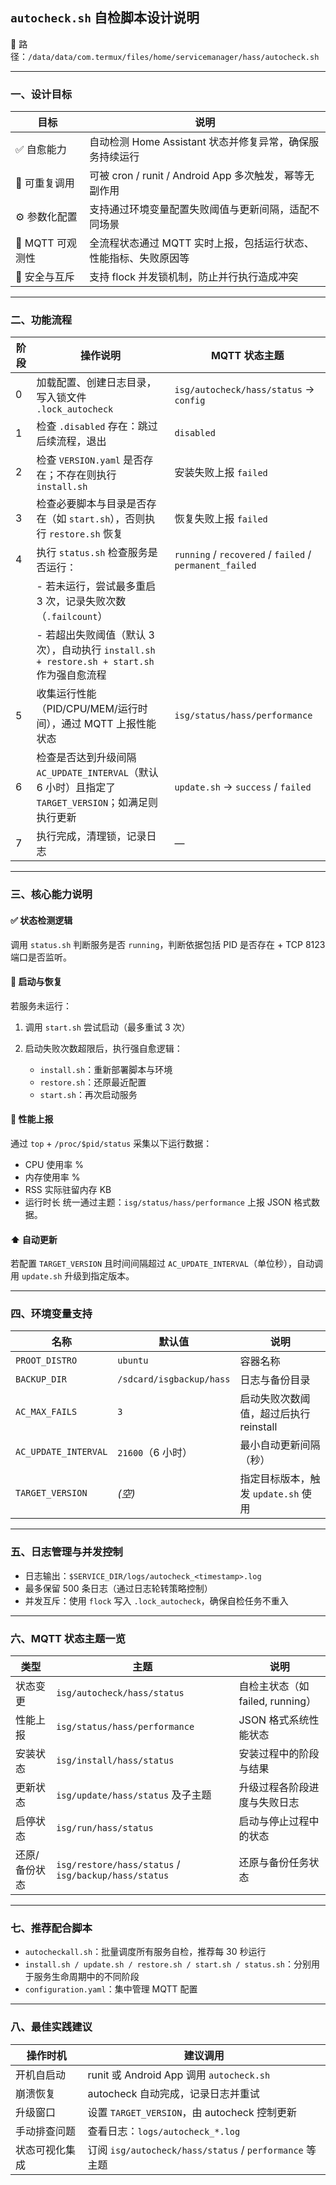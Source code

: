 ## `autocheck.sh` 自检脚本设计说明

📂 路径：`/data/data/com.termux/files/home/servicemanager/hass/autocheck.sh`

---

### 一、设计目标

| 目标           | 说明                                        |
| ------------ | ----------------------------------------- |
| ✅ 自愈能力       | 自动检测 Home Assistant 状态并修复异常，确保服务持续运行      |
| 🔁 可重复调用     | 可被 cron / runit / Android App 多次触发，幂等无副作用 |
| ⚙️ 参数化配置     | 支持通过环境变量配置失败阈值与更新间隔，适配不同场景                |
| 📡 MQTT 可观测性 | 全流程状态通过 MQTT 实时上报，包括运行状态、性能指标、失败原因等       |
| 🔐 安全与互斥     | 支持 flock 并发锁机制，防止并行执行造成冲突                 |

---

### 二、功能流程

| 阶段 | 操作说明                                                                   | MQTT 状态主题                                               |
| -- | ---------------------------------------------------------------------- | ------------------------------------------------------- |
| 0  | 加载配置、创建日志目录，写入锁文件 `.lock_autocheck`                                    | `isg/autocheck/hass/status` → `config`                  |
| 1  | 检查 `.disabled` 存在：跳过后续流程，退出                                            | `disabled`                                              |
| 2  | 检查 `VERSION.yaml` 是否存在；不存在则执行 `install.sh`                             | 安装失败上报 `failed`                                         |
| 3  | 检查必要脚本与目录是否存在（如 `start.sh`），否则执行 `restore.sh` 恢复                       | 恢复失败上报 `failed`                                         |
| 4  | 执行 `status.sh` 检查服务是否运行：                                               | `running` / `recovered` / `failed` / `permanent_failed` |
|    | - 若未运行，尝试最多重启 3 次，记录失败次数（`.failcount`）                                 |                                                         |
|    | - 若超出失败阈值（默认 3 次），自动执行 `install.sh + restore.sh + start.sh` 作为强自愈流程    |                                                         |
| 5  | 收集运行性能（PID/CPU/MEM/运行时间），通过 MQTT 上报性能状态                                | `isg/status/hass/performance`                           |
| 6  | 检查是否达到升级间隔 `AC_UPDATE_INTERVAL`（默认 6 小时）且指定了 `TARGET_VERSION`；如满足则执行更新 | `update.sh` → `success` / `failed`                      |
| 7  | 执行完成，清理锁，记录日志                                                          | —                                                       |

---

### 三、核心能力说明

#### ✅ 状态检测逻辑

调用 `status.sh` 判断服务是否 `running`，判断依据包括 PID 是否存在 + TCP 8123 端口是否监听。

#### 🔄 启动与恢复

若服务未运行：

1. 调用 `start.sh` 尝试启动（最多重试 3 次）
2. 启动失败次数超限后，执行强自愈逻辑：

   * `install.sh`：重新部署脚本与环境
   * `restore.sh`：还原最近配置
   * `start.sh`：再次启动服务

#### 🧠 性能上报

通过 `top` + `/proc/$pid/status` 采集以下运行数据：

* CPU 使用率 %
* 内存使用率 %
* RSS 实际驻留内存 KB
* 运行时长
  统一通过主题：`isg/status/hass/performance` 上报 JSON 格式数据。

#### ⬆️ 自动更新

若配置 `TARGET_VERSION` 且时间间隔超过 `AC_UPDATE_INTERVAL`（单位秒），自动调用 `update.sh` 升级到指定版本。

---

### 四、环境变量支持

| 名称                   | 默认值                      | 说明                       |
| -------------------- | ------------------------ | ------------------------ |
| `PROOT_DISTRO`       | `ubuntu`                 | 容器名称                     |
| `BACKUP_DIR`         | `/sdcard/isgbackup/hass` | 日志与备份目录                  |
| `AC_MAX_FAILS`       | `3`                      | 启动失败次数阈值，超过后执行 reinstall |
| `AC_UPDATE_INTERVAL` | `21600`（6 小时）            | 最小自动更新间隔（秒）              |
| `TARGET_VERSION`     | *(空)*                    | 指定目标版本，触发 `update.sh` 使用 |

---

### 五、日志管理与并发控制

* 日志输出：`$SERVICE_DIR/logs/autocheck_<timestamp>.log`
* 最多保留 500 条日志（通过日志轮转策略控制）
* 并发互斥：使用 `flock` 写入 `.lock_autocheck`，确保自检任务不重入

---

### 六、MQTT 状态主题一览

| 类型      | 主题                                                   | 说明                       |
| ------- | ---------------------------------------------------- | ------------------------ |
| 状态变更    | `isg/autocheck/hass/status`                          | 自检主状态（如 failed, running） |
| 性能上报    | `isg/status/hass/performance`                        | JSON 格式系统性能状态            |
| 安装状态    | `isg/install/hass/status`                            | 安装过程中的阶段与结果              |
| 更新状态    | `isg/update/hass/status` 及子主题                        | 升级过程各阶段进度与失败日志           |
| 启停状态    | `isg/run/hass/status`                                | 启动与停止过程中的状态              |
| 还原/备份状态 | `isg/restore/hass/status` / `isg/backup/hass/status` | 还原与备份任务状态                |

---

### 七、推荐配合脚本

* `autocheckall.sh`：批量调度所有服务自检，推荐每 30 秒运行
* `install.sh / update.sh / restore.sh / start.sh / status.sh`：分别用于服务生命周期中的不同阶段
* `configuration.yaml`：集中管理 MQTT 配置

---

### 八、最佳实践建议

| 操作时机    | 建议调用                                               |
| ------- | -------------------------------------------------- |
| 开机自启动   | runit 或 Android App 调用 `autocheck.sh`              |
| 崩溃恢复    | autocheck 自动完成，记录日志并重试                             |
| 升级窗口    | 设置 `TARGET_VERSION`，由 autocheck 控制更新               |
| 手动排查问题  | 查看日志：`logs/autocheck_*.log`                        |
| 状态可视化集成 | 订阅 `isg/autocheck/hass/status` / `performance` 等主题 |
